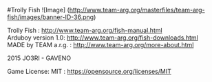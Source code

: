 #Trolly Fish
![Image]
(http://www.team-arg.org/masterfiles/team-arg-fish/images/banner-ID-36.png)

Trolly Fish : http://www.team-arg.org/fish-manual.html  
Arduboy version 1.0:  http://www.team-arg.org/fish-downloads.html  
MADE by TEAM a.r.g. : http://www.team-arg.org/more-about.html

2015 JO3RI - GAVENO

Game License: MIT : https://opensource.org/licenses/MIT
